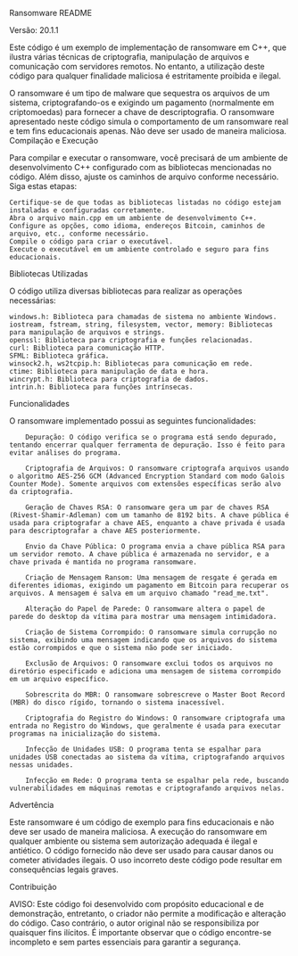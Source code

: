 Ransomware README

Versão: 20.1.1

Este código é um exemplo de implementação de ransomware em C++, que ilustra várias técnicas de criptografia, manipulação de arquivos e comunicação com servidores remotos. No entanto, a utilização deste código para qualquer finalidade maliciosa é estritamente proibida e ilegal.

O ransomware é um tipo de malware que sequestra os arquivos de um sistema, criptografando-os e exigindo um pagamento (normalmente em criptomoedas) para fornecer a chave de descriptografia. O ransomware apresentado neste código simula o comportamento de um ransomware real e tem fins educacionais apenas. Não deve ser usado de maneira maliciosa.
Compilação e Execução

Para compilar e executar o ransomware, você precisará de um ambiente de desenvolvimento C++ configurado com as bibliotecas mencionadas no código. Além disso, ajuste os caminhos de arquivo conforme necessário. Siga estas etapas:

    Certifique-se de que todas as bibliotecas listadas no código estejam instaladas e configuradas corretamente.
    Abra o arquivo main.cpp em um ambiente de desenvolvimento C++.
    Configure as opções, como idioma, endereços Bitcoin, caminhos de arquivo, etc., conforme necessário.
    Compile o código para criar o executável.
    Execute o executável em um ambiente controlado e seguro para fins educacionais.


Bibliotecas Utilizadas

O código utiliza diversas bibliotecas para realizar as operações necessárias:

    windows.h: Biblioteca para chamadas de sistema no ambiente Windows.
    iostream, fstream, string, filesystem, vector, memory: Bibliotecas para manipulação de arquivos e strings.
    openssl: Biblioteca para criptografia e funções relacionadas.
    curl: Biblioteca para comunicação HTTP.
    SFML: Biblioteca gráfica.
    winsock2.h, ws2tcpip.h: Bibliotecas para comunicação em rede.
    ctime: Biblioteca para manipulação de data e hora.
    wincrypt.h: Biblioteca para criptografia de dados.
    intrin.h: Biblioteca para funções intrínsecas.

Funcionalidades

O ransomware implementado possui as seguintes funcionalidades:

	    Depuração: O código verifica se o programa está sendo depurado, tentando encerrar qualquer ferramenta de depuração. Isso é feito para evitar análises do programa.

	    Criptografia de Arquivos: O ransomware criptografa arquivos usando o algoritmo AES-256 GCM (Advanced Encryption Standard com modo Galois Counter Mode). Somente arquivos com extensões específicas serão alvo da criptografia.

	    Geração de Chaves RSA: O ransomware gera um par de chaves RSA (Rivest-Shamir-Adleman) com um tamanho de 8192 bits. A chave pública é usada para criptografar a chave AES, enquanto a chave privada é usada para descriptografar a chave AES posteriormente.

	    Envio da Chave Pública: O programa envia a chave pública RSA para um servidor remoto. A chave pública é armazenada no servidor, e a chave privada é mantida no programa ransomware.

	    Criação de Mensagem Ransom: Uma mensagem de resgate é gerada em diferentes idiomas, exigindo um pagamento em Bitcoin para recuperar os arquivos. A mensagem é salva em um arquivo chamado "read_me.txt".

	    Alteração do Papel de Parede: O ransomware altera o papel de parede do desktop da vítima para mostrar uma mensagem intimidadora.

	    Criação de Sistema Corrompido: O ransomware simula corrupção no sistema, exibindo uma mensagem indicando que os arquivos do sistema estão corrompidos e que o sistema não pode ser iniciado.

	    Exclusão de Arquivos: O ransomware exclui todos os arquivos no diretório especificado e adiciona uma mensagem de sistema corrompido em um arquivo específico.

	    Sobrescrita do MBR: O ransomware sobrescreve o Master Boot Record (MBR) do disco rígido, tornando o sistema inacessível.

	    Criptografia do Registro do Windows: O ransomware criptografa uma entrada no Registro do Windows, que geralmente é usada para executar programas na inicialização do sistema.

	    Infecção de Unidades USB: O programa tenta se espalhar para unidades USB conectadas ao sistema da vítima, criptografando arquivos nessas unidades.

	    Infecção em Rede: O programa tenta se espalhar pela rede, buscando vulnerabilidades em máquinas remotas e criptografando arquivos nelas.

Advertência

Este ransomware é um código de exemplo para fins educacionais e não deve ser usado de maneira maliciosa. A execução do ransomware em qualquer ambiente ou sistema sem autorização adequada é ilegal e antiético. O código fornecido não deve ser usado para causar danos ou cometer atividades ilegais. O uso incorreto deste código pode resultar em consequências legais graves.

Contribuição

AVISO: Este código foi desenvolvido com propósito educacional e de demonstração, entretanto, o criador não permite a modificação e alteração do código. Caso contrário, o autor original não se responsibiliza por quaisquer fins ilícitos. É importante observar que o código encontre-se incompleto e sem partes essenciais para garantir a segurança.
